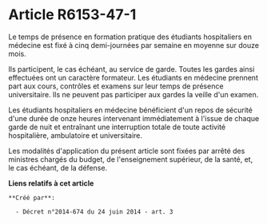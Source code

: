 # Article R6153-47-1

Le temps de présence en formation pratique des étudiants hospitaliers en médecine est fixé à cinq demi-journées par semaine
en moyenne sur douze mois. 

Ils participent, le cas échéant, au service de garde. Toutes les gardes ainsi effectuées ont un caractère formateur. Les
étudiants en médecine prennent part aux cours, contrôles et examens sur leur temps de présence universitaire. Ils ne peuvent
pas participer aux gardes la veille d'un examen. 

Les étudiants hospitaliers en médecine bénéficient d'un repos de sécurité d'une durée de onze heures intervenant
immédiatement à l'issue de chaque garde de nuit et entraînant une interruption totale de toute activité hospitalière,
ambulatoire et universitaire. 

Les modalités d'application du présent article sont fixées par arrêté des ministres chargés du budget, de l'enseignement
supérieur, de la santé, et, le cas échéant, de la défense.

**Liens relatifs à cet article**

	**Créé par**:

	  - Décret n°2014-674 du 24 juin 2014 - art. 3
